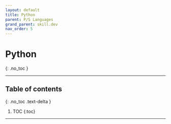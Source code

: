 ```yaml
---
layout: default
title: Python
parent: P/S Languages
grand_parent: skill.dev
nav_order: 5
---
```


# Python
{: .no_toc }

---

## Table of contents
{: .no_toc .text-delta }

1. TOC
{:toc}

---

